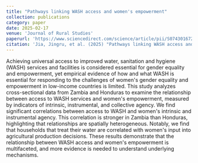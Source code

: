 ```yaml
---
title: "Pathways linking WASH access and women's empowerment"
collection: publications
category: paper
date: 2025-02-17
venue: 'Journal of Rural Studies'
paperurl: 'https://www.sciencedirect.com/science/article/pii/S0743016725000427'
citation: 'Jia, Jingru, et al. (2025) "Pathways linking WASH access and women's empowerment: Evidence from Zambia and Honduras." Journal of Rural Studies 116: 103602.'
---
```


Achieving universal access to improved water, sanitation and hygiene (WASH) services and facilities is considered essential for gender equality and empowerment, yet empirical evidence of how and what WASH is essential for responding to the challenges of women's gender equality and empowerment in low-income countries is limited.
This study analyzes cross-sectional data from Zambia and Honduras to examine the relationship between access to WASH services and women's empowerment, measured by indicators of intrinsic, instrumental, and collective agency. We find significant correlations between access to WASH and women's intrinsic and instrumental agency. This correlation is stronger in Zambia than Honduras, highlighting that relationships are spatially heterogeneous. Notably, we find that households that treat their water are correlated with women's input into agricultural production decisions. These results demonstrate that the relationship between WASH access and women's empowerment is multifaceted, and more evidence is needed to understand underlying mechanisms.
